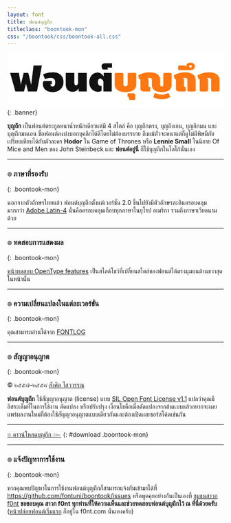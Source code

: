 ```yaml
---
layout: font
title: ฟอนต์บุญถึก
titleclass: "boontook-mon"
css: "/boontook/css/boontook-all.css"
---
```


![BoonTook Banner](images/boontook-banner-900.png)
{: .banner}

**บุญถึก** เป็นฟอนต์ตระกูลหนาน้ำหนักเดียวแต่มี 4 สไตล์ คือ บุญถึกตรง, บุญถึงเอน, บุญถึกมน และ บุญถึกมนเอน ชื่อฟอนต์คงบ่งบอกบุคลิกได้ดีโดยไม่ต้องบรรยาย ถึงแม้ตัวจะหนาแต่ก็ดูไม่มีพิษมีภัย เปรียบเทียบได้กับตัวละคร **Hodor** ใน Game of Thrones หรือ **Lennie Small** ในนิยาย Of Mice and Men ของ John Steinbeck และ **ฟอนต์อยู่นี่** ก็ใช้บุญถึกในโลโก้นั่นเอง

-----

### ๏ ภาษาที่รองรับ
{: .boontook-mon}

นอกจากตัวอักษรไทยแล้ว ฟอนต์บุญถึกตั้งแต่เวอร์ชั่น 2.0 ขึ้นไปยังมีตัวอักษรละตินครอบคลุมมากกว่า [Adobe Latin-4](https://adobe-type-tools.github.io/adobe-latin-charsets/adobe-latin-4.html) นั่นคือครอบคลุมเกือบทุกภาษาในยุโรป อเมริกา รวมถึงภาษาเวียดนามด้วย

-----

### ๏ ทดสอบการแสดงผล
{: .boontook-mon}

[หน้าทดสอบ OpenType features](features.html) เป็นสไลด์โชว์ที่เปลี่ยนสไตล์ของฟอนต์ได้ตรงมุมบนด้านขวาสุดในหน้านั้น

-----


### ๏ ความเปลี่ยนแปลงในแต่ละเวอร์ขั่น
{: .boontook-mon}

คุณสามารถอ่านได้จาก [FONTLOG](FONTLOG.html)

-----

### ๏ สัญญาอนุญาต
{: .boontook-mon}

&copy; ๒๕๕๗-๒๕๕๘ [สังศิต ไสววรรณ](https://sungsit.com/)

**ฟอนต์บุญถึก** ใช้สัญญาอนุญาต (license) แบบ [SIL Open Font License v1.1](http://scripts.sil.org/OFL) แปลว่าคุณมีอิสระเต็มที่ในการใช้งาน ดัดแปลง หรือปรับปรุง เงื่อนไขคือเมื่อดัดแปลงจากต้นแบบแล้วอยากจะเผยแพร่ผลงานใหม่ก็ต้องใช้สัญญาอนุญาตแบบเดียวกันและต้องเปิดเผยซอร์สโค้ดเช่นกัน

-----

[๏ ดาวน์โหลดบุญถึก ๛](https://github.com/fontuni/boontook/releases)
{: #download .boontook-mon}

-----

### ๏ แจ้งปัญหาการใช้งาน
{: .boontook-mon}

หากคุณพบปัญหาในการใช้งานฟอนต์บุญถึกก็สามารถแจ้งกันเข้ามาได้ที่ <https://github.com/fontuni/boontook/issues> หรือพูดคุยอย่างกันเป็นเองที่ [ชุมชนสาวก f0nt](http://www.f0nt.com/forum/index.php/topic,21990.0.html) **ขอขอบคุณ สาวก f0nt ทุกท่านที่ให้ความเห็นและช่วยทดสอบฟอนต์บุญถึกไว้ ณ ที่นี่ด้วยครับ** ([หน้าปล่อยฟอนต์เริ่มแรก](http://www.f0nt.com/release/boontook/) ก็อยู่ใน f0nt.com นั่นเองครับ)

